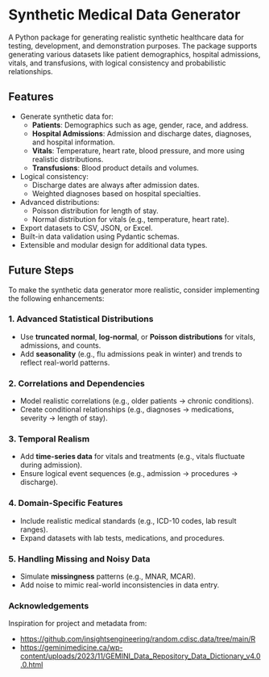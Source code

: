 # Synthetic Medical Data Generator

A Python package for generating realistic synthetic healthcare data for testing, development, and demonstration purposes. The package supports generating various datasets like patient demographics, hospital admissions, vitals, and transfusions, with logical consistency and probabilistic relationships.

## **Features**

- Generate synthetic data for:
  - **Patients**: Demographics such as age, gender, race, and address.
  - **Hospital Admissions**: Admission and discharge dates, diagnoses, and hospital information.
  - **Vitals**: Temperature, heart rate, blood pressure, and more using realistic distributions.
  - **Transfusions**: Blood product details and volumes.
- Logical consistency:
  - Discharge dates are always after admission dates.
  - Weighted diagnoses based on hospital specialties.
- Advanced distributions:
  - Poisson distribution for length of stay.
  - Normal distribution for vitals (e.g., temperature, heart rate).
- Export datasets to CSV, JSON, or Excel.
- Built-in data validation using Pydantic schemas.
- Extensible and modular design for additional data types.

## **Future Steps**
To make the synthetic data generator more realistic, consider implementing the following enhancements:

### 1. **Advanced Statistical Distributions**
- Use **truncated normal**, **log-normal**, or **Poisson distributions** for vitals, admissions, and counts.
- Add **seasonality** (e.g., flu admissions peak in winter) and trends to reflect real-world patterns.

### 2. **Correlations and Dependencies**
- Model realistic correlations (e.g., older patients → chronic conditions).
- Create conditional relationships (e.g., diagnoses → medications, severity → length of stay).

### 3. **Temporal Realism**
- Add **time-series data** for vitals and treatments (e.g., vitals fluctuate during admission).
- Ensure logical event sequences (e.g., admission → procedures → discharge).

### 4. **Domain-Specific Features**
- Include realistic medical standards (e.g., ICD-10 codes, lab result ranges).
- Expand datasets with lab tests, medications, and procedures.

### 5. **Handling Missing and Noisy Data**
- Simulate **missingness** patterns (e.g., MNAR, MCAR).
- Add noise to mimic real-world inconsistencies in data entry.

### Acknowledgements

Inspiration for project and metadata from:
- https://github.com/insightsengineering/random.cdisc.data/tree/main/R
- https://geminimedicine.ca/wp-content/uploads/2023/11/GEMINI_Data_Repository_Data_Dictionary_v4.0.0.html

